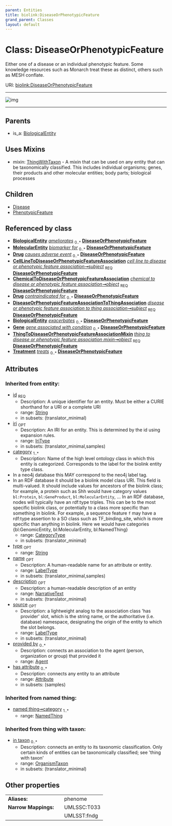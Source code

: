 ```yaml
---
parent: Entities
title: biolink:DiseaseOrPhenotypicFeature
grand_parent: Classes
layout: default
---
```


# Class: DiseaseOrPhenotypicFeature


Either one of a disease or an individual phenotypic feature. Some knowledge resources such as Monarch treat these as distinct, others such as MESH conflate.

URI: [biolink:DiseaseOrPhenotypicFeature](https://w3id.org/biolink/vocab/DiseaseOrPhenotypicFeature)


---

![img](http://yuml.me/diagram/nofunky;dir:TB/class/[Treatment],[ThingWithTaxon],[ThingToDiseaseOrPhenotypicFeatureAssociationMixin],[PhenotypicFeature],[OrganismTaxon],[NamedThing],[MolecularEntity],[Gene],[Drug],[DiseaseOrPhenotypicFeatureAssociationToThingAssociation],[CellLineToDiseaseOrPhenotypicFeatureAssociation]-%20subject%201..1%3E[DiseaseOrPhenotypicFeature%7Cid(i):string;iri(i):iri_type%20%3F;type(i):string%20%3F;name(i):label_type%20%3F;description(i):narrative_text%20%3F;source(i):label_type%20%3F],[ChemicalToDiseaseOrPhenotypicFeatureAssociation]-%20object%201..1%3E[DiseaseOrPhenotypicFeature],[DiseaseOrPhenotypicFeatureAssociationToThingAssociation]-%20subject%201..1%3E[DiseaseOrPhenotypicFeature],[ThingToDiseaseOrPhenotypicFeatureAssociationMixin]-%20object%201..1%3E[DiseaseOrPhenotypicFeature],[DiseaseOrPhenotypicFeature]uses%20-.-%3E[ThingWithTaxon],[DiseaseOrPhenotypicFeature]%5E-[PhenotypicFeature],[DiseaseOrPhenotypicFeature]%5E-[Disease],[BiologicalEntity]%5E-[DiseaseOrPhenotypicFeature],[Disease],[ChemicalToDiseaseOrPhenotypicFeatureAssociation],[CellLineToDiseaseOrPhenotypicFeatureAssociation],[BiologicalEntity],[Attribute],[Agent])

---


## Parents

 *  is_a: [BiologicalEntity](BiologicalEntity.md)

## Uses Mixins

 *  mixin: [ThingWithTaxon](ThingWithTaxon.md) - A mixin that can be used on any entity that can be taxonomically classified. This includes individual organisms; genes, their products and other molecular entities; body parts; biological processes

## Children

 * [Disease](Disease.md)
 * [PhenotypicFeature](PhenotypicFeature.md)

## Referenced by class

 *  **[BiologicalEntity](BiologicalEntity.md)** *[ameliorates](ameliorates.md)*  <sub>0..*</sub>  **[DiseaseOrPhenotypicFeature](DiseaseOrPhenotypicFeature.md)**
 *  **[MolecularEntity](MolecularEntity.md)** *[biomarker for](biomarker_for.md)*  <sub>0..*</sub>  **[DiseaseOrPhenotypicFeature](DiseaseOrPhenotypicFeature.md)**
 *  **[Drug](Drug.md)** *[causes adverse event](causes_adverse_event.md)*  <sub>0..*</sub>  **[DiseaseOrPhenotypicFeature](DiseaseOrPhenotypicFeature.md)**
 *  **[CellLineToDiseaseOrPhenotypicFeatureAssociation](CellLineToDiseaseOrPhenotypicFeatureAssociation.md)** *[cell line to disease or phenotypic feature association➞subject](cell_line_to_disease_or_phenotypic_feature_association_subject.md)*  <sub>REQ</sub>  **[DiseaseOrPhenotypicFeature](DiseaseOrPhenotypicFeature.md)**
 *  **[ChemicalToDiseaseOrPhenotypicFeatureAssociation](ChemicalToDiseaseOrPhenotypicFeatureAssociation.md)** *[chemical to disease or phenotypic feature association➞object](chemical_to_disease_or_phenotypic_feature_association_object.md)*  <sub>REQ</sub>  **[DiseaseOrPhenotypicFeature](DiseaseOrPhenotypicFeature.md)**
 *  **[Drug](Drug.md)** *[contraindicated for](contraindicated_for.md)*  <sub>0..*</sub>  **[DiseaseOrPhenotypicFeature](DiseaseOrPhenotypicFeature.md)**
 *  **[DiseaseOrPhenotypicFeatureAssociationToThingAssociation](DiseaseOrPhenotypicFeatureAssociationToThingAssociation.md)** *[disease or phenotypic feature association to thing association➞subject](disease_or_phenotypic_feature_association_to_thing_association_subject.md)*  <sub>REQ</sub>  **[DiseaseOrPhenotypicFeature](DiseaseOrPhenotypicFeature.md)**
 *  **[BiologicalEntity](BiologicalEntity.md)** *[exacerbates](exacerbates.md)*  <sub>0..*</sub>  **[DiseaseOrPhenotypicFeature](DiseaseOrPhenotypicFeature.md)**
 *  **[Gene](Gene.md)** *[gene associated with condition](gene_associated_with_condition.md)*  <sub>0..*</sub>  **[DiseaseOrPhenotypicFeature](DiseaseOrPhenotypicFeature.md)**
 *  **[ThingToDiseaseOrPhenotypicFeatureAssociationMixin](ThingToDiseaseOrPhenotypicFeatureAssociationMixin.md)** *[thing to disease or phenotypic feature association mixin➞object](thing_to_disease_or_phenotypic_feature_association_mixin_object.md)*  <sub>REQ</sub>  **[DiseaseOrPhenotypicFeature](DiseaseOrPhenotypicFeature.md)**
 *  **[Treatment](Treatment.md)** *[treats](treats.md)*  <sub>0..*</sub>  **[DiseaseOrPhenotypicFeature](DiseaseOrPhenotypicFeature.md)**

## Attributes


### Inherited from entity:

 * [id](id.md)  <sub>REQ</sub>
    * Description: A unique identifier for an entity. Must be either a CURIE shorthand for a URI or a complete URI
    * range: [String](types/String.md)
    * in subsets: (translator_minimal)
 * [iri](iri.md)  <sub>OPT</sub>
    * Description: An IRI for an entity. This is determined by the id using expansion rules.
    * range: [IriType](types/IriType.md)
    * in subsets: (translator_minimal,samples)
 * [category](category.md)  <sub>1..*</sub>
    * Description: Name of the high level ontology class in which this entity is categorized. Corresponds to the label for the biolink entity type class.
 * In a neo4j database this MAY correspond to the neo4j label tag.
 * In an RDF database it should be a biolink model class URI.
This field is multi-valued. It should include values for ancestors of the biolink class; for example, a protein such as Shh would have category values `bl:Protein`, `bl:GeneProduct`, `bl:MolecularEntity`, ...
In an RDF database, nodes will typically have an rdf:type triples. This can be to the most specific biolink class, or potentially to a class more specific than something in biolink. For example, a sequence feature `f` may have a rdf:type assertion to a SO class such as TF_binding_site, which is more specific than anything in biolink. Here we would have categories {bl:GenomicEntity, bl:MolecularEntity, bl:NamedThing}
    * range: [CategoryType](types/CategoryType.md)
    * in subsets: (translator_minimal)
 * [type](type.md)  <sub>OPT</sub>
    * range: [String](types/String.md)
 * [name](name.md)  <sub>OPT</sub>
    * Description: A human-readable name for an attribute or entity.
    * range: [LabelType](types/LabelType.md)
    * in subsets: (translator_minimal,samples)
 * [description](description.md)  <sub>OPT</sub>
    * Description: a human-readable description of an entity
    * range: [NarrativeText](types/NarrativeText.md)
    * in subsets: (translator_minimal)
 * [source](source.md)  <sub>OPT</sub>
    * Description: a lightweight analog to the association class 'has provider' slot, which is the string name, or the authoritative (i.e. database) namespace, designating the origin of the entity to which the slot belongs.
    * range: [LabelType](types/LabelType.md)
    * in subsets: (translator_minimal)
 * [provided by](provided_by.md)  <sub>0..*</sub>
    * Description: connects an association to the agent (person, organization or group) that provided it
    * range: [Agent](Agent.md)
 * [has attribute](has_attribute.md)  <sub>0..*</sub>
    * Description: connects any entity to an attribute
    * range: [Attribute](Attribute.md)
    * in subsets: (samples)

### Inherited from named thing:

 * [named thing➞category](named_thing_category.md)  <sub>1..*</sub>
    * range: [NamedThing](NamedThing.md)

### Inherited from thing with taxon:

 * [in taxon](in_taxon.md)  <sub>0..*</sub>
    * Description: connects an entity to its taxonomic classification. Only certain kinds of entities can be taxonomically classified; see 'thing with taxon'
    * range: [OrganismTaxon](OrganismTaxon.md)
    * in subsets: (translator_minimal)

## Other properties

|  |  |  |
| --- | --- | --- |
| **Aliases:** | | phenome |
| **Narrow Mappings:** | | UMLSSC:T033 |
|  | | UMLSST:fndg |

